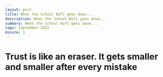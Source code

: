 ```yaml
---
layout: post
title: When the School WiFi goes down...
description: When the School WiFi goes down...
summary: When the School WiFi goes down...
tags: september-2022
minute: 1
---
```


# Trust is like an eraser. It gets smaller and smaller after every mistake